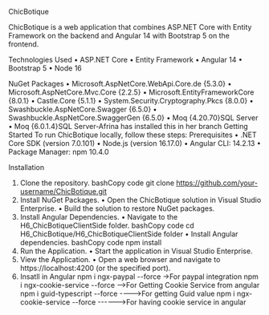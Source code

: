 ChicBotique

ChicBotique is a web application that combines ASP.NET Core with Entity Framework on the backend and Angular 14 with Bootstrap 5 on the frontend.

Technologies Used
  •	ASP.NET Core
  •	Entity Framework
  •	Angular 14
  •	Bootstrap 5
  •	Node 16
  
NuGet Packages
  •	Microsoft.AspNetCore.WebApi.Core.de {5.3.0}
  •	Microsoft.AspNetCore.Mvc.Core {2.2.5}
  •	Microsoft.EntityFrameworkCore {8.0.1}
  •	Castle.Core {5.1.1}
  •	System.Security.Cryptography.Pkcs {8.0.0}
  •	Swashbuckle.AspNetCore.Swagger {6.5.0}
  •	Swashbuckle.AspNetCore.SwaggerGen {6.5.0}
  •	Moq {4.20.70}SQL Server
   •	Moq {6.0.1.4}SQL Server-Afrina has installed this in her branch
Getting Started
To run ChicBotique locally, follow these steps:
Prerequisites
  •	.NET Core SDK (version 7.0.101)
  •	Node.js (version 16.17.0)
  •	 Angular CLI: 14.2.13
  • Package Manager: npm 10.4.0

Installation
  1.	Clone the repository.
      bashCopy code
      git clone https://github.com/your-username/ChicBotique.git 
  2.	Install NuGet Packages.
        •	Open the ChicBotique solution in Visual Studio Enterprise.
        •	Build the solution to restore NuGet packages.
  3.	Install Angular Dependencies.
     •	Navigate to the H6_ChicBotiqueClientSide folder.
          bashCopy code
          cd H6_ChicBotique/H6_ChicBotiqueClientSide folder 
     •	Install Angular dependencies.
          bashCopy code
          npm install 
  4.	Run the Application.
     •	Start the application in Visual Studio Enterprise.
  5.	View the Application.
     •	Open a web browser and navigate to https://localhost:4200 (or the specified port).
  6. Insatll in Angular
npm i ngx-paypal --force   ->For paypal integration
 npm i ngx-cookie-service --force  -->For Getting Cookie Service from angular
 npm i guid-typescript --force   ---->For getting Guid value
npm i ngx-cookie-service --force    ------>For having cookie service in angular

